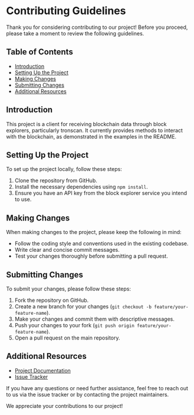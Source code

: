# Contributing Guidelines

Thank you for considering contributing to our project! Before you proceed, please take a moment to review the following guidelines.

## Table of Contents

- [Introduction](#introduction)
- [Setting Up the Project](#setting-up-the-project)
- [Making Changes](#making-changes)
- [Submitting Changes](#submitting-changes)
- [Additional Resources](#additional-resources)

## Introduction

This project is a client for receiving blockchain data through block explorers, particularly tronscan. It currently provides methods to interact with the blockchain, as demonstrated in the examples in the README.

## Setting Up the Project

To set up the project locally, follow these steps:

1. Clone the repository from GitHub.
2. Install the necessary dependencies using `npm install`.
3. Ensure you have an API key from the block explorer service you intend to use.

## Making Changes

When making changes to the project, please keep the following in mind:

- Follow the coding style and conventions used in the existing codebase.
- Write clear and concise commit messages.
- Test your changes thoroughly before submitting a pull request.

## Submitting Changes

To submit your changes, please follow these steps:

1. Fork the repository on GitHub.
2. Create a new branch for your changes (`git checkout -b feature/your-feature-name`).
3. Make your changes and commit them with descriptive messages.
4. Push your changes to your fork (`git push origin feature/your-feature-name`).
5. Open a pull request on the main repository.

## Additional Resources

- [Project Documentation](https://github.com/Separator/tronscan-client)
- [Issue Tracker](https://github.com/Separator/tronscan-client/issues)

If you have any questions or need further assistance, feel free to reach out to us via the issue tracker or by contacting the project maintainers.

We appreciate your contributions to our project!

